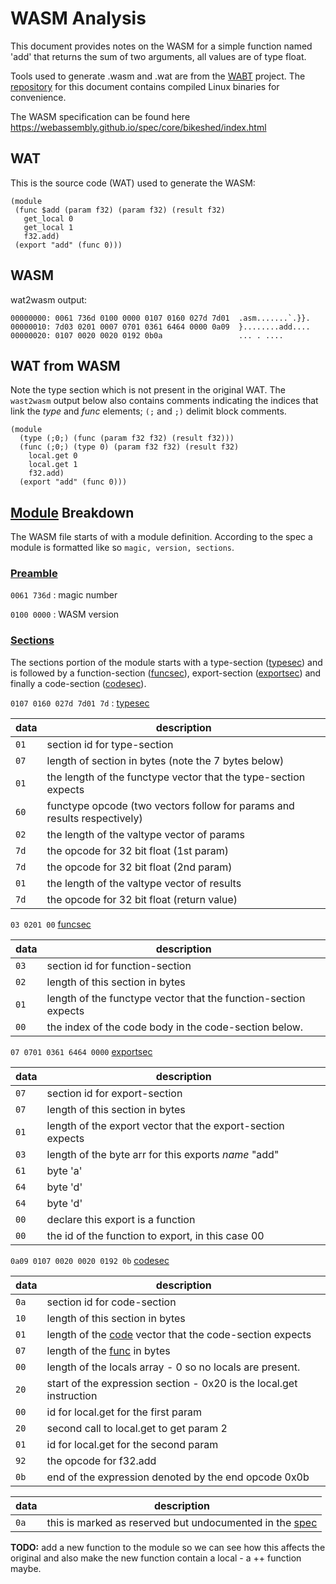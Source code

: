 # WASM Analysis

This document provides notes on the WASM for a simple function named 'add' that
returns the sum of two arguments, all values are of type float. 

Tools used to generate .wasm and .wat are from the [WABT] project. The
[repository](https://github.com/cullenr/wasm-analysis) for this document
contains compiled Linux binaries for convenience.

The WASM specification can be found here
https://webassembly.github.io/spec/core/bikeshed/index.html

## WAT

This is the source code (WAT) used to generate the WASM:

```
(module
 (func $add (param f32) (param f32) (result f32)
   get_local 0
   get_local 1
   f32.add)
 (export "add" (func 0)))
```
## WASM

wat2wasm output:

```
00000000: 0061 736d 0100 0000 0107 0160 027d 7d01  .asm.......`.}}.
00000010: 7d03 0201 0007 0701 0361 6464 0000 0a09  }........add....
00000020: 0107 0020 0020 0192 0b0a                 ... . ....
```
## WAT from WASM

Note the type section which is not present in the original WAT. The `wast2wasm`
output below also contains comments indicating the indices that link the _type_
and _func_ elements; `(;` and `;)` delimit block comments.

```
(module
  (type (;0;) (func (param f32 f32) (result f32)))
  (func (;0;) (type 0) (param f32 f32) (result f32)
    local.get 0
    local.get 1
    f32.add)
  (export "add" (func 0)))
```

## [Module] Breakdown

The WASM file starts of with a module definition.  According to the spec a
module is formatted like so `magic, version, sections`.


### [Preamble][Module] 

`0061 736d` : magic number

`0100 0000` : WASM version

### [Sections](https://webassembly.github.io/spec/core/binary/modules.html#sections)

The sections portion of the module starts with a type-section ([typesec]) and is
followed by a function-section ([funcsec]), export-section ([exportsec]) and
finally a code-section ([codesec]).

`0107 0160 027d 7d01 7d` : [typesec]

data | description
-----|------------
`01` | section id for type-section
`07` | length of section in bytes (note the 7 bytes below)
`01` | the length of the functype vector that the type-section expects
`60` | functype opcode (two vectors follow for params and results respectively)
`02` | the length of the valtype vector of params
`7d` | the opcode for 32 bit float (1st param)
`7d` | the opcode for 32 bit float (2nd param)
`01` | the length of the valtype vector of results
`7d` | the opcode for 32 bit float (return value)

`03 0201 00` [funcsec] 

data | description
-----|------------
`03` | section id for function-section
`02` | length of this section in bytes
`01` | length of the functype vector that the function-section expects
`00` | the index of the code body in the code-section below.

`07 0701 0361 6464 0000` [exportsec]

data | description
-----|------------
`07` | section id for export-section
`07` | length of this section in bytes
`01` | length of the export vector that the export-section expects
`03` | length of the byte arr for this exports _name_ "add"
`61` | byte 'a'
`64` | byte 'd'
`64` | byte 'd'
`00` | declare this export is a function
`00` | the id of the function to export, in this case 00

`0a09 0107 0020 0020 0192 0b` [codesec]

data | description
-----|------------
`0a` | section id for code-section
`10` | length of this section in bytes
`01` | length of the [code] vector that the code-section expects 
`07` | length of the [func] in bytes
`00` | length of the locals array - 0 so no locals are present. 
`20` | start of the expression section - 0x20 is the local.get instruction
`00` | id for local.get for the first param
`20` | second call to local.get to get param 2
`01` | id for local.get for the second param
`92` | the opcode for f32.add
`0b` | end of the expression denoted by the end opcode 0x0b

data | description
-----|------------
`0a` | this is marked as reserved but undocumented in the [spec](https://webassembly.github.io/spec/core/bikeshed/index.html#a7-index-of-instructions)

[WABT]: https://github.com/WebAssembly/wabt
[Module]:https://webassembly.github.io/spec/core/binary/modules.html#binary-module

[typesec]:https://webassembly.github.io/spec/core/binary/modules.html#type-section
[funcsec]:https://webassembly.github.io/spec/core/binary/modules.html#function-section 
[exportsec]:https://webassembly.github.io/spec/core/binary/modules.html#export-section
[codesec]:https://webassembly.github.io/spec/core/binary/modules.html#code-section 

[index]:https://webassembly.github.io/spec/core/binary/modules.html#indices
[functype]:https://webassembly.github.io/spec/core/binary/types.html#binary-functype
[code]:https://webassembly.github.io/spec/core/binary/modules.html#code-section 
[func]:https://webassembly.github.io/spec/core/binary/modules.html#code-section 

**TODO:** add a new function to the module so we can see how this affects the
original and also make the new function contain a local - a ++ function maybe.
